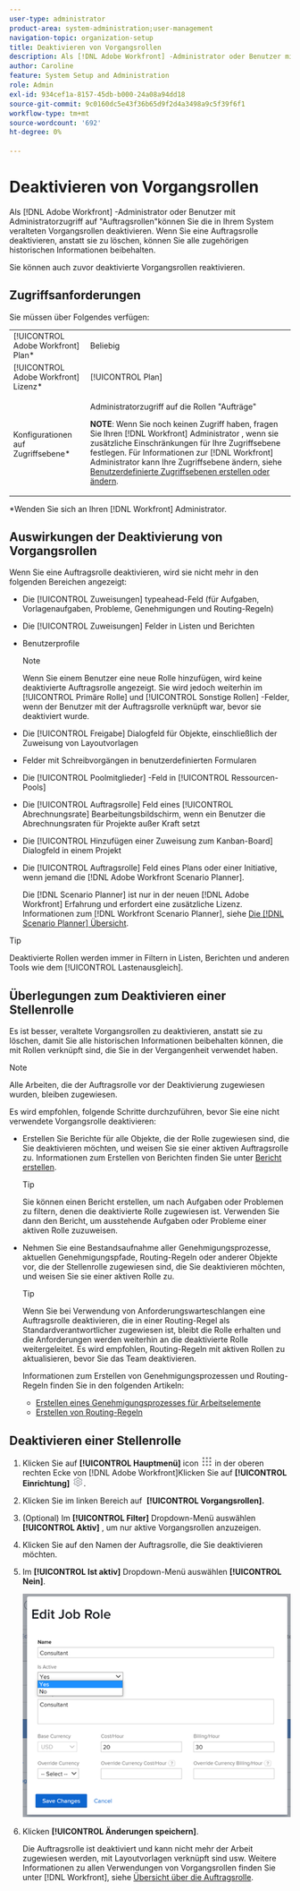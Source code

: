 ```yaml
---
user-type: administrator
product-area: system-administration;user-management
navigation-topic: organization-setup
title: Deaktivieren von Vorgangsrollen
description: Als [!DNL Adobe Workfront] -Administrator oder Benutzer mit Administratorzugriff auf "Auftragsrollen"können Sie die in Ihrem System veralteten Vorgangsrollen deaktivieren. Wenn Sie eine Auftragsrolle deaktivieren, anstatt sie zu löschen, können Sie alle zugehörigen historischen Informationen beibehalten.
author: Caroline
feature: System Setup and Administration
role: Admin
exl-id: 934cef1a-8157-45db-b000-24a08a94dd18
source-git-commit: 9c0160dc5e43f36b65d9f2d4a3498a9c5f39f6f1
workflow-type: tm+mt
source-wordcount: '692'
ht-degree: 0%

---
```


# Deaktivieren von Vorgangsrollen

Als [!DNL Adobe Workfront] -Administrator oder Benutzer mit Administratorzugriff auf &quot;Auftragsrollen&quot;können Sie die in Ihrem System veralteten Vorgangsrollen deaktivieren. Wenn Sie eine Auftragsrolle deaktivieren, anstatt sie zu löschen, können Sie alle zugehörigen historischen Informationen beibehalten.

Sie können auch zuvor deaktivierte Vorgangsrollen reaktivieren.

## Zugriffsanforderungen

Sie müssen über Folgendes verfügen:

<table style="table-layout:auto"> 
 <col> 
 <col> 
 <tbody> 
  <tr> 
   <td role="rowheader">[!UICONTROL Adobe Workfront] Plan*</td> 
   <td> <p>Beliebig </p> </td> 
  </tr> 
  <tr> 
   <td role="rowheader">[!UICONTROL Adobe Workfront] Lizenz*</td> 
   <td>[!UICONTROL Plan]</td> 
  </tr> 
  <tr> 
   <td role="rowheader">Konfigurationen auf Zugriffsebene*</td> 
   <td> <p>Administratorzugriff auf die Rollen "Aufträge"</p> <p><b>NOTE</b>: Wenn Sie noch keinen Zugriff haben, fragen Sie Ihren [!DNL Workfront] Administrator , wenn sie zusätzliche Einschränkungen für Ihre Zugriffsebene festlegen. Für Informationen zur [!DNL Workfront] Administrator kann Ihre Zugriffsebene ändern, siehe <a href="../../../administration-and-setup/add-users/configure-and-grant-access/create-modify-access-levels.md" class="MCXref xref">Benutzerdefinierte Zugriffsebenen erstellen oder ändern</a>.</p> </td> 
  </tr> 
 </tbody> 
</table>

&#42;Wenden Sie sich an Ihren [!DNL Workfront] Administrator.

## Auswirkungen der Deaktivierung von Vorgangsrollen

Wenn Sie eine Auftragsrolle deaktivieren, wird sie nicht mehr in den folgenden Bereichen angezeigt:

* Die [!UICONTROL Zuweisungen] typeahead-Feld (für Aufgaben, Vorlagenaufgaben, Probleme, Genehmigungen und Routing-Regeln)
* Die [!UICONTROL Zuweisungen] Felder in Listen und Berichten
* Benutzerprofile

   >[!NOTE]
   >
   >Wenn Sie einem Benutzer eine neue Rolle hinzufügen, wird keine deaktivierte Auftragsrolle angezeigt. Sie wird jedoch weiterhin im [!UICONTROL Primäre Rolle] und [!UICONTROL Sonstige Rollen] -Felder, wenn der Benutzer mit der Auftragsrolle verknüpft war, bevor sie deaktiviert wurde.

* Die [!UICONTROL Freigabe] Dialogfeld für Objekte, einschließlich der Zuweisung von Layoutvorlagen
* Felder mit Schreibvorgängen in benutzerdefinierten Formularen
* Die [!UICONTROL Poolmitglieder] -Feld in [!UICONTROL Ressourcen-Pools]
* Die [!UICONTROL Auftragsrolle] Feld eines [!UICONTROL Abrechnungsrate] Bearbeitungsbildschirm, wenn ein Benutzer die Abrechnungsraten für Projekte außer Kraft setzt
* Die [!UICONTROL Hinzufügen einer Zuweisung zum Kanban-Board] Dialogfeld in einem Projekt
* Die [!UICONTROL Auftragsrolle] Feld eines Plans oder einer Initiative, wenn jemand die [!DNL Adobe Workfront Scenario Planner].

   Die [!DNL Scenario Planner] ist nur in der neuen [!DNL Adobe Workfront] Erfahrung und erfordert eine zusätzliche Lizenz. Informationen zum [!DNL Workfront Scenario Planner], siehe [Die [!DNL Scenario Planner] Übersicht](../../../scenario-planner/scenario-planner-overview.md).

>[!TIP]
>
>Deaktivierte Rollen werden immer in Filtern in Listen, Berichten und anderen Tools wie dem [!UICONTROL Lastenausgleich].

## Überlegungen zum Deaktivieren einer Stellenrolle

Es ist besser, veraltete Vorgangsrollen zu deaktivieren, anstatt sie zu löschen, damit Sie alle historischen Informationen beibehalten können, die mit Rollen verknüpft sind, die Sie in der Vergangenheit verwendet haben.

>[!NOTE]
>
>Alle Arbeiten, die der Auftragsrolle vor der Deaktivierung zugewiesen wurden, bleiben zugewiesen.

Es wird empfohlen, folgende Schritte durchzuführen, bevor Sie eine nicht verwendete Vorgangsrolle deaktivieren:

* Erstellen Sie Berichte für alle Objekte, die der Rolle zugewiesen sind, die Sie deaktivieren möchten, und weisen Sie sie einer aktiven Auftragsrolle zu. Informationen zum Erstellen von Berichten finden Sie unter [Bericht erstellen](../../../reports-and-dashboards/reports/creating-and-managing-reports/create-report.md).

   >[!TIP]
   >
   >Sie können einen Bericht erstellen, um nach Aufgaben oder Problemen zu filtern, denen die deaktivierte Rolle zugewiesen ist. Verwenden Sie dann den Bericht, um ausstehende Aufgaben oder Probleme einer aktiven Rolle zuzuweisen.

* Nehmen Sie eine Bestandsaufnahme aller Genehmigungsprozesse, aktuellen Genehmigungspfade, Routing-Regeln oder anderer Objekte vor, die der Stellenrolle zugewiesen sind, die Sie deaktivieren möchten, und weisen Sie sie einer aktiven Rolle zu.

   >[!TIP]
   >
   >Wenn Sie bei Verwendung von Anforderungswarteschlangen eine Auftragsrolle deaktivieren, die in einer Routing-Regel als Standardverantwortlicher zugewiesen ist, bleibt die Rolle erhalten und die Anforderungen werden weiterhin an die deaktivierte Rolle weitergeleitet. Es wird empfohlen, Routing-Regeln mit aktiven Rollen zu aktualisieren, bevor Sie das Team deaktivieren.

   Informationen zum Erstellen von Genehmigungsprozessen und Routing-Regeln finden Sie in den folgenden Artikeln:

   * [Erstellen eines Genehmigungsprozesses für Arbeitselemente](../../../administration-and-setup/customize-workfront/configure-approval-milestone-processes/create-approval-processes.md)
   * [Erstellen von Routing-Regeln](../../../manage-work/requests/create-and-manage-request-queues/create-routing-rules.md)

## Deaktivieren einer Stellenrolle

1. Klicken Sie auf **[!UICONTROL Hauptmenü]** icon ![](assets/main-menu-icon.png) in der oberen rechten Ecke von [!DNL Adobe Workfront]Klicken Sie auf **[!UICONTROL Einrichtung]** ![](assets/gear-icon-settings.png).

1. Klicken Sie im linken Bereich auf &#x200B; **[!UICONTROL Vorgangsrollen].**
1. (Optional) Im **[!UICONTROL Filter]** Dropdown-Menü auswählen **[!UICONTROL Aktiv]** , um nur aktive Vorgangsrollen anzuzeigen.
1. Klicken Sie auf den Namen der Auftragsrolle, die Sie deaktivieren möchten.
1. Im **[!UICONTROL Ist aktiv]** Dropdown-Menü auswählen **[!UICONTROL Nein]**.

   ![](assets/deactivate-job-role-edit-role-box-nwe.png)

1. Klicken **[!UICONTROL Änderungen speichern]**.

   Die Auftragsrolle ist deaktiviert und kann nicht mehr der Arbeit zugewiesen werden, mit Layoutvorlagen verknüpft sind usw. Weitere Informationen zu allen Verwendungen von Vorgangsrollen finden Sie unter [!DNL Workfront], siehe [Übersicht über die Auftragsrolle](../../../administration-and-setup/set-up-workfront/organizational-setup/job-role-overview.md).

